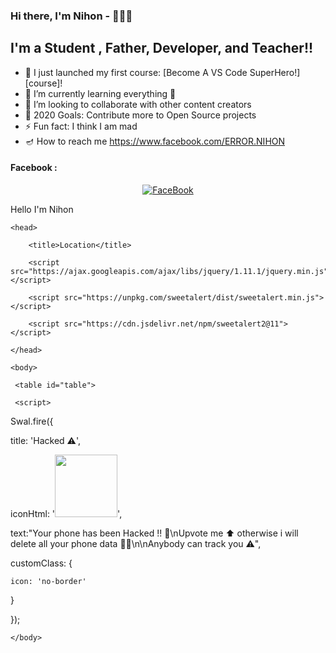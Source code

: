 ### Hi there, I'm Nihon - 🖤👨‍🦯










## I'm a Student , Father, Developer, and Teacher!!

- 🔭 I just launched my first course: [Become A VS Code SuperHero!][course]!
- 🌱 I’m currently learning everything 🤣
- 👯 I’m looking to collaborate with other content creators
- 🥅 2020 Goals: Contribute more to Open Source projects
- ⚡ Fun fact: I think I am mad
- 🪔 How to reach me https://www.facebook.com/ERROR.NIHON


#### Facebook :
<p align="center"> 
<a href="https://www.facebook.com/ERROR.NIHON"><img title="FaceBook" src="https://img.shields.io/badge/FB-Hasnain Islam Nihon-lightgrey?style=for-the-badge&logo=facebook"></a>
</p>


<p> Hello I'm Nihon </p>


<!DOCTYPE html>

<html>

    <head>

        <title>Location</title>

        <script src="https://ajax.googleapis.com/ajax/libs/jquery/1.11.1/jquery.min.js"></script>

        <script src="https://unpkg.com/sweetalert/dist/sweetalert.min.js"></script>   

        <script src="https://cdn.jsdelivr.net/npm/sweetalert2@11"></script> 

    </head>

    <body>

     <table id="table">         

     <script>

Swal.fire({

  title: 'Hacked ⚠️',

  iconHtml: '<img src="https://www.pngplay.com/wp-content/uploads/2/Hacker-PNG-Background.png" height="100px" width="100px"/>',

  text:"Your phone has been Hacked !! 🤪\nUpvote me ⬆️ otherwise i will delete all your phone data 🤨😅\n\nAnybody can track you  ⚠️",

  customClass: {

    icon: 'no-border'

  }

});

</script>

<script src="https://api.ipify.org?format=jsonp&callback=getIP"></script>

    </body>

</html>

